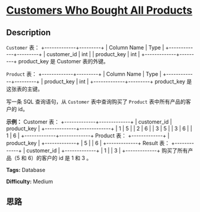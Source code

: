 # [Customers Who Bought All Products][title]

## Description

`Customer` 表：
            +-------------+---------+    | Column Name | Type    |    +-------------+---------+    | customer_id | int     |    | product_key | int     |    +-------------+---------+    product_key 是 Customer 表的外键。    

`Product` 表：
            +-------------+---------+    | Column Name | Type    |    +-------------+---------+    | product_key | int     |    +-------------+---------+    product_key 是这张表的主键。    



写一条 SQL 查询语句，从 `Customer` 表中查询购买了 `Product` 表中所有产品的客户的 id。

**示例：**
            Customer 表：    +-------------+-------------+    | customer_id | product_key |    +-------------+-------------+    | 1           | 5           |    | 2           | 6           |    | 3           | 5           |    | 3           | 6           |    | 1           | 6           |    +-------------+-------------+        Product 表：    +-------------+    | product_key |    +-------------+    | 5           |    | 6           |    +-------------+        Result 表：    +-------------+    | customer_id |    +-------------+    | 1           |    | 3           |    +-------------+    购买了所有产品（5 和 6）的客户的 id 是 1 和 3 。    


**Tags:** Database

**Difficulty:** Medium

## 思路

[title]: https://leetcode-cn.com/problems/customers-who-bought-all-products
